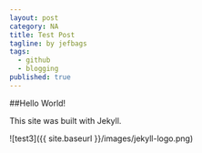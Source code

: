 ```yaml
---
layout: post
category: NA
title: Test Post
tagline: by jefbags
tags: 
  - github
  - blogging
published: true
---
```




##Hello World!



This site was built with Jekyll.

![test3]({{ site.baseurl }}/images/jekyll-logo.png)


